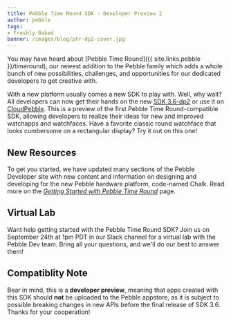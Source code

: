 ```yaml
---
title: Pebble Time Round SDK - Developer Preview 2
author: pebble
tags: 
- Freshly Baked
banner: /images/blog/ptr-dp2-cover.jpg
---
```


You may have heard about [Pebble Time Round]({{ site.links.pebble }}/timeround),
our newest addition to the Pebble family which adds a whole bunch of new
possibilities, challenges, and opportunities for our dedicated developers to get
creative with.

With a new platform usually comes a new SDK to play with. Well, why wait? All
developers can now get their hands on the new [SDK 3.6-dp2](/sdk/) or use it
on [CloudPebble]({{site.links.cloudpebble}}). This is a preview of the
first Pebble Time Round-compatible SDK, allowing developers to realize their
ideas for new and improved watchapps and watchfaces. Have a favorite classic
round watchface that looks cumbersome on a rectangular display? Try it out on
this one!


## New Resources

To get you started, we have updated many sections of the Pebble
Developer site with new content and information on designing and developing
for the new Pebble hardware platform, code-named Chalk. Read more on the 
[*Getting Started with Pebble Time Round*](/sdk/round-getting-started) page.


## Virtual Lab

Want help getting started with the Pebble Time Round SDK? Join us on September
24th at 1pm PDT in our Slack channel for a virtual lab
with the Pebble Dev team. Bring all your questions, and we'll do our best to
answer them!


## Compatiblity Note

Bear in mind, this is a **developer preview**, meaning that apps created with
this SDK should **not** be uploaded to the Pebble appstore, as it is subject to
possible breaking changes in new APIs before the final release of SDK 3.6.
Thanks for your cooperation!
